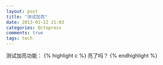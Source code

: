 ```yaml
---
layout: post
title: "测试加亮"
date: 2013-01-22 21:03
categories: Octopress
comments: true
tags: tech
---
```


测试加亮功能：
{% highlight c %}
亮了吗？
{% endhighlight %}

